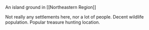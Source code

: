 An island ground in [[Northeastern Region]]

Not really any settlements here, nor a lot of people.
Decent wildlife population.
Popular treasure hunting location.
